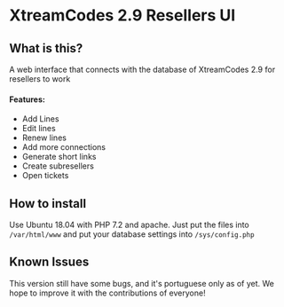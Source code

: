 # XtreamCodes 2.9 Resellers UI

## What is this?

A web interface that connects with the database of XtreamCodes 2.9 for resellers to work

#### Features:

- Add Lines
- Edit lines
- Renew lines
- Add more connections
- Generate short links
- Create subresellers
- Open tickets

## How to install

Use Ubuntu 18.04 with PHP 7.2 and apache. Just put the files into `/var/html/www` and put your database settings into `/sys/config.php`

## Known Issues

This version still have some bugs, and it's portuguese only as of yet. We hope to improve it with the contributions of everyone!
